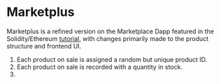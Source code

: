 # Marketplus
Marketplus is a refined version on the Marketplace Dapp featured in the Solidity/Ethereum [tutorial](https://www.dappuniversity.com/articles/how-to-build-a-blockchain-app), with changes 
primarily made to the product structure and frontend UI.
1. Each product on sale is assigned a random but unique product ID.
2. Each product on sale is recorded with a quantity in stock.
3. 


